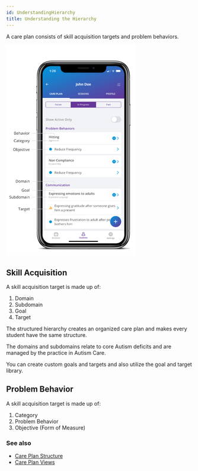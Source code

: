 ```yaml
---
id: UnderstandingHierarchy
title: Understanding the Hierarchy
---
```

A care plan consists of skill acquisition targets and problem behaviors. 

<img src="/img/CarePlanHierarchy.png" width="350"  />

## Skill Acquisition

A skill acquisition target is made up of: 

1. Domain 
2. Subdomain 
3. Goal 
4. Target 

The structured hierarchy creates an organized care plan and makes every student have the same structure.   

The domains and subdomains relate to core Autism deficits and are managed by the practice in Autism Care. 

You can create custom goals and targets and also utilize the goal and target library. 
 

## Problem Behavior

A skill acquisition target is made up of: 

1. Category 
2. Problem Behavior 
3. Objective (Form of Measure) 

### See also
- [Care Plan Structure](CarePlan/CarePlanStructure.md)
- [Care Plan Views](CarePlan/CarePlanViews.md)